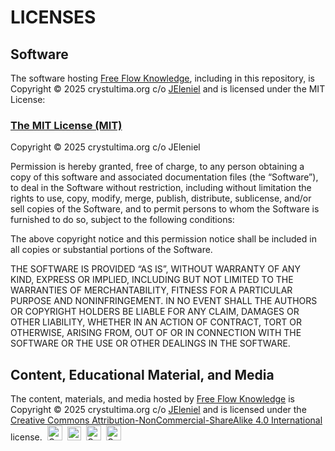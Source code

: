 # LICENSES

## Software

The software hosting [Free Flow Knowledge](https://freeflowknowledge.org/), including in this repository, is Copyright © 2025 crystultima.org c/o [JEleniel](https://github.com/JEleniel) and is licensed under the MIT License:

### [The MIT License (MIT)](https://mit-license.org/)

Copyright © 2025 crystultima.org c/o JEleniel

Permission is hereby granted, free of charge, to any person obtaining a copy of this software and associated documentation files (the “Software”), to deal in the Software without restriction, including without limitation the rights to use, copy, modify, merge, publish, distribute, sublicense, and/or sell copies of the Software, and to permit persons to whom the Software is furnished to do so, subject to the following conditions:

The above copyright notice and this permission notice shall be included in all copies or substantial portions of the Software.

THE SOFTWARE IS PROVIDED “AS IS”, WITHOUT WARRANTY OF ANY KIND, EXPRESS OR IMPLIED, INCLUDING BUT NOT LIMITED TO THE WARRANTIES OF MERCHANTABILITY, FITNESS FOR A PARTICULAR PURPOSE AND NONINFRINGEMENT. IN NO EVENT SHALL THE AUTHORS OR COPYRIGHT HOLDERS BE LIABLE FOR ANY CLAIM, DAMAGES OR OTHER LIABILITY, WHETHER IN AN ACTION OF CONTRACT, TORT OR OTHERWISE, ARISING FROM, OUT OF OR IN CONNECTION WITH THE SOFTWARE OR THE USE OR OTHER DEALINGS IN THE SOFTWARE.

## Content, Educational Material, and Media

The content, materials, and media hosted by [Free Flow Knowledge](https://freeflowknowledge.org/) is Copyright © 2025 crystultima.org c/o [JEleniel](https://github.com/JEleniel) and is licensed under the [Creative Commons Attribution-NonCommercial-ShareAlike 4.0 International](https://creativecommons.org/licenses/by-nc-sa/4.0/) license.&nbsp;
<img src="https://mirrors.creativecommons.org/presskit/icons/cc.svg" style="width:1.5rem;" alt="Creative Commons logo" />&nbsp;
<img src="https://mirrors.creativecommons.org/presskit/icons/by.svg" style="width:1.4rem;" alt="Creative Commons Attribution logo" />&nbsp;
<img src="https://mirrors.creativecommons.org/presskit/icons/nc.svg" style="width:1.5rem;" alt="Creative Commons Non-Commercial logo" />&nbsp;
<img src="https://mirrors.creativecommons.org/presskit/icons/sa.svg" style="width:1.5rem;" alt="Creative Commons Share Alike logo" />
